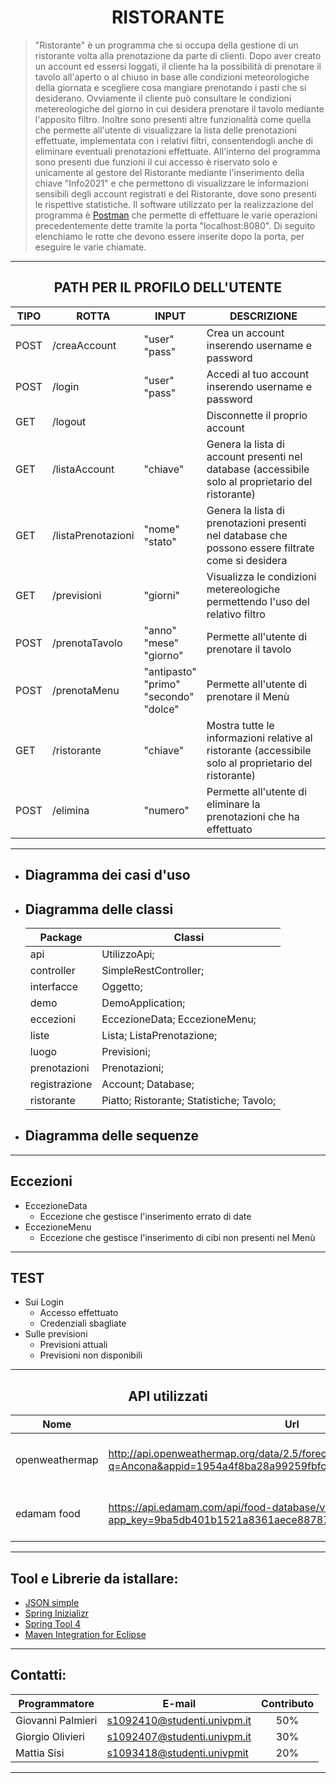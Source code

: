 # <div align="center"> RISTORANTE </div>

> "Ristorante" è un programma che si occupa della gestione di un ristorante volta alla prenotazione da parte di clienti. Dopo aver creato un account ed essersi loggati, il cliente ha la possibilità di prenotare il tavolo all'aperto o al chiuso in base alle condizioni meteorologiche della giornata e scegliere cosa mangiare prenotando i pasti che si desiderano. Ovviamente il cliente può consultare le condizioni metereologiche del giorno in cui desidera prenotare il tavolo mediante l'apposito filtro.
> Inoltre sono presenti altre funzionalità come quella che permette all'utente di visualizzare la lista delle prenotazioni effettuate, implementata con i relativi filtri, consentendogli anche di eliminare eventuali prenotazioni effettuate.
> All'interno del programma sono presenti due funzioni il cui accesso è riservato solo e unicamente al gestore del Ristorante mediante l'inserimento della chiave "Info2021" e che permettono di visualizzare le informazioni sensibili degli account registrati e del Ristorante, dove sono presenti le rispettive statistiche.
> Il software utilizzato per la realizzazione del programma è [Postman](https://www.postman.com/) che permette di effettuare le varie operazioni precedentemente dette tramite la porta "localhost:8080". Di seguito elenchiamo le rotte che devono essere inserite dopo la porta, per eseguire le varie chiamate.
***
## <div align="center"> PATH PER IL PROFILO DELL'UTENTE

TIPO |ROTTA|INPUT|DESCRIZIONE
------ | ---|----|----------
POST|/creaAccount|"user" <br> "pass"|Crea un account inserendo username e password
POST|/login|"user" <br> "pass"|Accedi al tuo account inserendo username e password
GET|/logout| |Disconnette il proprio account
GET|/listaAccount|"chiave"|Genera la lista di account presenti nel database (accessibile solo al proprietario del ristorante)
GET|/listaPrenotazioni|"nome" <br> "stato" |Genera la lista di prenotazioni presenti nel database che possono essere filtrate come si desidera
GET|/previsioni|"giorni"|Visualizza le condizioni metereologiche permettendo l'uso del relativo filtro
POST|/prenotaTavolo|"anno" <br> "mese" <br> "giorno"|Permette all'utente di prenotare il tavolo
POST|/prenotaMenu|"antipasto" <br> "primo" <br> "secondo" <br> "dolce"|Permette all'utente di prenotare il Menù
GET|/ristorante|"chiave"|Mostra tutte le informazioni relative al ristorante (accessibile solo al proprietario del ristorante)
POST|/elimina|"numero"|Permette all'utente di eliminare la prenotazioni che ha effettuato
***
- ## Diagramma dei casi d'uso    
- ## Diagramma delle classi

    Package|Classi
    -------|------
    api|UtilizzoApi;
    controller|SimpleRestController;
    interfacce|Oggetto;
    demo|DemoApplication;
    eccezioni|EccezioneData; EccezioneMenu;
    liste|Lista; ListaPrenotazione;
    luogo|Previsioni; 
    prenotazioni|Prenotazioni;
    registrazione|Account; Database;
    ristorante|Piatto; Ristorante; Statistiche; Tavolo;
  
- ## Diagramma delle sequenze
***
## Eccezioni
+ EccezioneData
  + Eccezione che gestisce l'inserimento errato di date
+ EccezioneMenu
  + Eccezione che gestisce l'inserimento di cibi non presenti nel Menù
***
## TEST
+ Sui Login
  + Accesso effettuato
  + Credenziali sbagliate
+ Sulle previsioni
  + Previsioni attuali
  + Previsioni non disponibili
***
## <div align="center">API utilizzati<div align="center">

Nome|Url|Descrizione
----|--|----
openweathermap|http://api.openweathermap.org/data/2.5/forecast?q=Ancona&appid=1954a4f8ba28a99259fbfcc0e65df65c|Utilizzato per l'acquisizione del meteo in tempo reale
edamam food|https://api.edamam.com/api/food-database/v2/parser?app_key=9ba5db401b1521a8361aece88787a139&app_id=1f1731cf&ingr=|Utilizzato per i cibi da usare nel menù

***
## Tool e Librerie da istallare:
* [JSON simple](https://code.google.com/archive/p/json-simple/)
* [Spring Inizializr](https://start.spring.io/)
* [Spring Tool 4](https://marketplace.eclipse.org/content/spring-tools-4-aka-spring-tool-suite-4?mpc=true&mpc_state=)
* [Maven Integration for Eclipse](https://marketplace.eclipse.org/content/maven-integration-eclipse-luna-and-newer?mpc=true&mpc_state=)

***
## Contatti:
Programmatore | E-mail | Contributo
--------------|--------|-----------
Giovanni Palmieri|s1092410@studenti.univpm.it| <div align="center"> 50% </div>
Giorgio Olivieri|s1092407@studenti.univpm.it| <div align="center"> 30% </div>
Mattia Sisi|s1093418@studenti.univpmit| <div align="center"> 20% </div>

***
